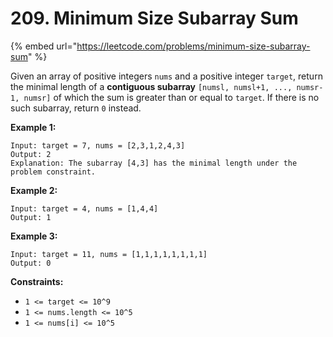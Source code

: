 # 209. Minimum Size Subarray Sum

{% embed url="https://leetcode.com/problems/minimum-size-subarray-sum" %}

Given an array of positive integers `nums` and a positive integer `target`, return the minimal length of a **contiguous subarray** `[numsl, numsl+1, ..., numsr-1, numsr]` of which the sum is greater than or equal to `target`. If there is no such subarray, return `0` instead.

&#x20;

**Example 1:**

```
Input: target = 7, nums = [2,3,1,2,4,3]
Output: 2
Explanation: The subarray [4,3] has the minimal length under the problem constraint.
```

**Example 2:**

```
Input: target = 4, nums = [1,4,4]
Output: 1
```

**Example 3:**

```
Input: target = 11, nums = [1,1,1,1,1,1,1,1]
Output: 0
```

&#x20;

**Constraints:**

* `1 <= target <= 10^9`
* `1 <= nums.length <= 10^5`
* `1 <= nums[i] <= 10^5`
